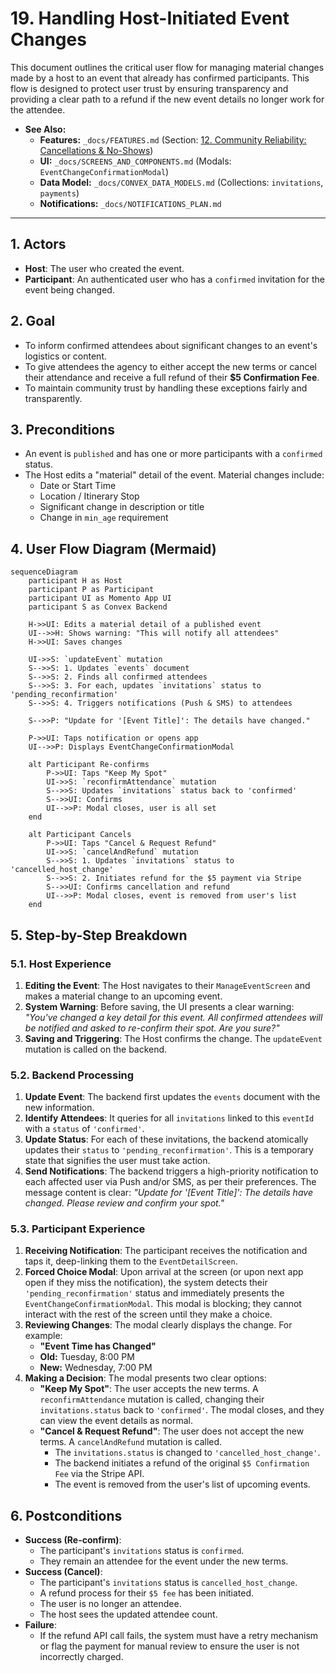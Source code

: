 # 19. Handling Host-Initiated Event Changes

This document outlines the critical user flow for managing material changes made by a host to an event that already has confirmed participants. This flow is designed to protect user trust by ensuring transparency and providing a clear path to a refund if the new event details no longer work for the attendee.

- **See Also:**
  - **Features:** `_docs/FEATURES.md` (Section: [12. Community Reliability: Cancellations & No-Shows](#community-reliability-cancellations--no-shows))
  - **UI:** `_docs/SCREENS_AND_COMPONENTS.md` (Modals: `EventChangeConfirmationModal`)
  - **Data Model:** `_docs/CONVEX_DATA_MODELS.md` (Collections: `invitations`, `payments`)
  - **Notifications:** `_docs/NOTIFICATIONS_PLAN.md`

---

## 1. Actors

- **Host**: The user who created the event.
- **Participant**: An authenticated user who has a `confirmed` invitation for the event being changed.

## 2. Goal

- To inform confirmed attendees about significant changes to an event's logistics or content.
- To give attendees the agency to either accept the new terms or cancel their attendance and receive a full refund of their **$5 Confirmation Fee**.
- To maintain community trust by handling these exceptions fairly and transparently.

## 3. Preconditions

- An event is `published` and has one or more participants with a `confirmed` status.
- The Host edits a "material" detail of the event. Material changes include:
  - Date or Start Time
  - Location / Itinerary Stop
  - Significant change in description or title
  - Change in `min_age` requirement

## 4. User Flow Diagram (Mermaid)

```mermaid
sequenceDiagram
    participant H as Host
    participant P as Participant
    participant UI as Momento App UI
    participant S as Convex Backend

    H->>UI: Edits a material detail of a published event
    UI-->>H: Shows warning: "This will notify all attendees"
    H->>UI: Saves changes

    UI->>S: `updateEvent` mutation
    S-->>S: 1. Updates `events` document
    S-->>S: 2. Finds all confirmed attendees
    S-->>S: 3. For each, updates `invitations` status to 'pending_reconfirmation'
    S-->>S: 4. Triggers notifications (Push & SMS) to attendees

    S-->>P: "Update for '[Event Title]': The details have changed."

    P->>UI: Taps notification or opens app
    UI-->>P: Displays EventChangeConfirmationModal

    alt Participant Re-confirms
        P->>UI: Taps "Keep My Spot"
        UI->>S: `reconfirmAttendance` mutation
        S-->>S: Updates `invitations` status back to 'confirmed'
        S-->>UI: Confirms
        UI-->>P: Modal closes, user is all set
    end

    alt Participant Cancels
        P->>UI: Taps "Cancel & Request Refund"
        UI->>S: `cancelAndRefund` mutation
        S-->>S: 1. Updates `invitations` status to 'cancelled_host_change'
        S-->>S: 2. Initiates refund for the $5 payment via Stripe
        S-->>UI: Confirms cancellation and refund
        UI-->>P: Modal closes, event is removed from user's list
    end
```

## 5. Step-by-Step Breakdown

### 5.1. Host Experience

1.  **Editing the Event**: The Host navigates to their `ManageEventScreen` and makes a material change to an upcoming event.
2.  **System Warning**: Before saving, the UI presents a clear warning: _"You've changed a key detail for this event. All confirmed attendees will be notified and asked to re-confirm their spot. Are you sure?"_
3.  **Saving and Triggering**: The Host confirms the change. The `updateEvent` mutation is called on the backend.

### 5.2. Backend Processing

1.  **Update Event**: The backend first updates the `events` document with the new information.
2.  **Identify Attendees**: It queries for all `invitations` linked to this `eventId` with a `status` of `'confirmed'`.
3.  **Update Status**: For each of these invitations, the backend atomically updates their `status` to `'pending_reconfirmation'`. This is a temporary state that signifies the user must take action.
4.  **Send Notifications**: The backend triggers a high-priority notification to each affected user via Push and/or SMS, as per their preferences. The message content is clear: _"Update for '[Event Title]': The details have changed. Please review and confirm your spot."_

### 5.3. Participant Experience

1.  **Receiving Notification**: The participant receives the notification and taps it, deep-linking them to the `EventDetailScreen`.
2.  **Forced Choice Modal**: Upon arrival at the screen (or upon next app open if they miss the notification), the system detects their `'pending_reconfirmation'` status and immediately presents the `EventChangeConfirmationModal`. This modal is blocking; they cannot interact with the rest of the screen until they make a choice.
3.  **Reviewing Changes**: The modal clearly displays the change. For example:
    - **"Event Time has Changed"**
    - **Old:** Tuesday, 8:00 PM
    - **New:** Wednesday, 7:00 PM
4.  **Making a Decision**: The modal presents two clear options:
    - **"Keep My Spot"**: The user accepts the new terms. A `reconfirmAttendance` mutation is called, changing their `invitations.status` back to `'confirmed'`. The modal closes, and they can view the event details as normal.
    - **"Cancel & Request Refund"**: The user does not accept the new terms. A `cancelAndRefund` mutation is called.
      - The `invitations.status` is changed to `'cancelled_host_change'`.
      - The backend initiates a refund of the original `$5 Confirmation Fee` via the Stripe API.
      - The event is removed from the user's list of upcoming events.

## 6. Postconditions

- **Success (Re-confirm)**:
  - The participant's `invitations` status is `confirmed`.
  - They remain an attendee for the event under the new terms.
- **Success (Cancel)**:
  - The participant's `invitations` status is `cancelled_host_change`.
  - A refund process for their `$5 fee` has been initiated.
  - The user is no longer an attendee.
  - The host sees the updated attendee count.
- **Failure**:
  - If the refund API call fails, the system must have a retry mechanism or flag the payment for manual review to ensure the user is not incorrectly charged.
